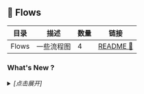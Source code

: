 ## :traffic_light: Flows

| 目录 | 描述 | 数量 | 链接 |
| --- | --- | --- | --- |
| Flows | 一些流程图 | 4 | [README :link:](<README.md>) |
### What's New ?

<details><summary><em>[点击展开]</em></summary>
<br>

- 2024-03-06 [README.md](<README.md>)
- 2023-11-14 [PatchCore.drawio](<AnomalyDetection/PatchCore.drawio>)
- 2023-04-17 [DeepLabv3PlusXception65_8.drawio](<DeepLabv3PlusXception65_8.drawio>)
- 2023-04-17 [DeepLabv3PlusXception65_16.drawio](<DeepLabv3PlusXception65_16.drawio>)

</details>

